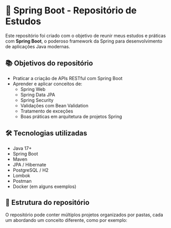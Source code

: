 # 🧪 Spring Boot - Repositório de Estudos

Este repositório foi criado com o objetivo de reunir meus estudos e práticas com **Spring Boot**, o poderoso framework da Spring para desenvolvimento de aplicações Java modernas.

## 📚 Objetivos do repositório

- Praticar a criação de APIs RESTful com Spring Boot
- Aprender e aplicar conceitos de:
  - Spring Web
  - Spring Data JPA
  - Spring Security
  - Validações com Bean Validation
  - Tratamento de exceções
  - Boas práticas em arquitetura de projetos Spring

## 🛠️ Tecnologias utilizadas

- Java 17+
- Spring Boot
- Maven
- JPA / Hibernate
- PostgreSQL / H2
- Lombok
- Postman
- Docker (em alguns exemplos)

## 📁 Estrutura do repositório

O repositório pode conter múltiplos projetos organizados por pastas, cada um abordando um conceito diferente, como por exemplo:

